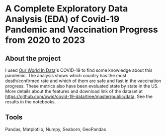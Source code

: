 # A Complete Exploratory Data Analysis (EDA) of Covid-19 Pandemic and Vaccination Progress from 2020 to 2023
## About the project
I used [Our World In Data](https://ourworldindata.org/)'s COVID-19 to find some knowledge about this pandemic. The analysis shows which country has the most death/confirmed rate and which of them are safe and fast in the vaccination progress. These metrics also have been evaluated state by state in the US. More details about the features and download link of the dataset at https://github.com/owid/covid-19-data/tree/master/public/data. See the results in the notebooks.
## Tools
Pandas, Matplotlib, Numpy, Seaborn, GeoPandas

